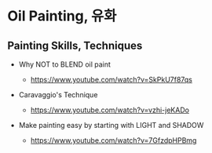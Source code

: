 # Oil Painting, 유화

## Painting Skills, Techniques

* Why NOT to BLEND oil paint
  - https://www.youtube.com/watch?v=SkPkU7f87qs

* Caravaggio's Technique
  - https://www.youtube.com/watch?v=vzhi-jeKADo
  
* Make painting easy by starting with LIGHT and SHADOW
  - https://www.youtube.com/watch?v=7GfzdpHPBmg
